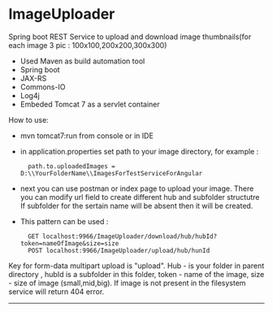 ImageUploader
===========

Spring boot REST Service to upload and download image thumbnails(for each image 3 pic : 100x100,200x200,300x300)
- Used Maven as build automation tool
- Spring boot
- JAX-RS
- Commons-IO
- Log4j
- Embeded Tomcat 7 as a servlet container

How to use:

- mvn tomcat7:run from console or in IDE
- in application.properties set path to  your image directory, for example :

        path.to.uploadedImages = D:\\YourFolderName\\ImagesForTestServiceForAngular
- next you can use postman or index page to upload your image. There you can modify url field to create different hub and subfolder structutre
If subfolder for the sertain name will be absent then it will be created.

- This pattern can be used :
  

        GET localhost:9966/ImageUploader/download/hub/hubId?token=nameOfImage&size=size
        POST localhost:9966/ImageUploader/upload/hub/hunId

Key for form-data multipart upload is "upload". Hub - is your folder in parent directory , hubId is a subfolder in this folder, token - name of the image, size - size of image (small,mid,big). If image is not present in the filesystem service will return 404 error.


-----------------------------------------------------------------
